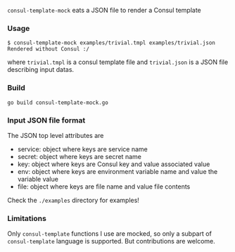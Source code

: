 `consul-template-mock` eats a JSON file to render a Consul template


### Usage

```
$ consul-template-mock examples/trivial.tmpl examples/trivial.json
Rendered without Consul :/
```

where `trivial.tmpl` is a consul template file and `trivial.json`
is a JSON file describing input datas.


### Build

`go build consul-template-mock.go`


### Input JSON file format

The JSON top level attributes are
- service: object where keys are service name
- secret: object where keys are secret name
- key: object where keys are Consul key and value associated value
- env: object where keys are environment variable name and value the variable value
- file: object where keys are file name and value file contents

Check the `./examples` directory for examples!


### Limitations

Only `consul-template` functions I use are mocked, so only a subpart
of `consul-template` language is supported. But contributions are
welcome.
